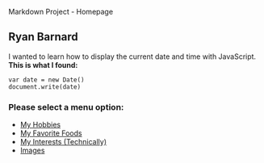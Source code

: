 Markdown Project - Homepage

Ryan Barnard
------------
I wanted to learn how to display the current date and time with JavaScript. **This is what I found:**

    var date = new Date()
    document.write(date)
    
### Please select a menu option:

*   [My Hobbies](hobbies.md)
*   [My Favorite Foods](foods.md)
*   [My Interests (Technically)](interests.md)
*   [Images](images.md)

